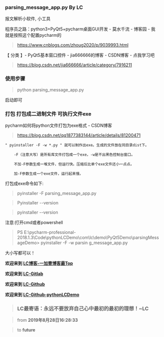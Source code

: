 ### parsing_message_app.py By LC

报文解析小软件, 小工具

程序员之路：python3+PyQt5+pycharm桌面GUI开发 - 莫水千流 - 博客园 - 我就是按照这个配置pycharm的

> https://www.cnblogs.com/zhoug2020/p/9039993.html

【 分类 】- PyQt5基本窗口控件 - jia666666的博客 - CSDN博客 - 点我学习吧

> https://blog.csdn.net/jia666666/article/category/7916211

### 使用步骤

> python parsing_message_app.py

启动即可

### 打包 打包成二进制文件 可执行文件exe

pycharm如何将python文件打包为exe格式 - CSDN博客

> https://blog.csdn.net/qq1877383144/article/details/81200471

```
" pyinstaller -F -w *.py " 就可以制作出exe。生成的文件放在同目录dist下。

    -F（注意大写）是所有库文件打包成一个exe，-w是不出黑色控制台窗口。

    不加-F参数生成一堆文件，但运行快。压缩后比单个exe文件还小一点点。

    加-F参数生成一个exe文件，运行起来慢。
```

打包成exe命令如下:

> pyinstaller -F parsing_message_app.py

> Pyinstaller --version

> pyinstaller --version

注意:打开cmd或者powershell

> PS E:\pycharm-professional-2018.1.3\Code\pythonLCDemo\com\lc\demo\PyQt5Demo\parsingMessageDemo> pyinstaller -F -w parsin
g_message_app.py

大小写都可以！

**欢迎来到 [LC博客-一加壹博客最Top](http://www.oneplusone.vip)**

**欢迎来到 [LC-Gitlab](https://gitlab.com/ahviplc)**

**欢迎来到 [LC-Github](https://github.com/ahviplc)**

**欢迎来到 [LC-Github-pythonLCDemo](https://github.com/ahviplc/pythonLCDemo)**

> ### LC最寄语：永远不要放弃自己心中最初的最初的理想！~LC

> from **2019年8月28日16:28:33**

> to **future**